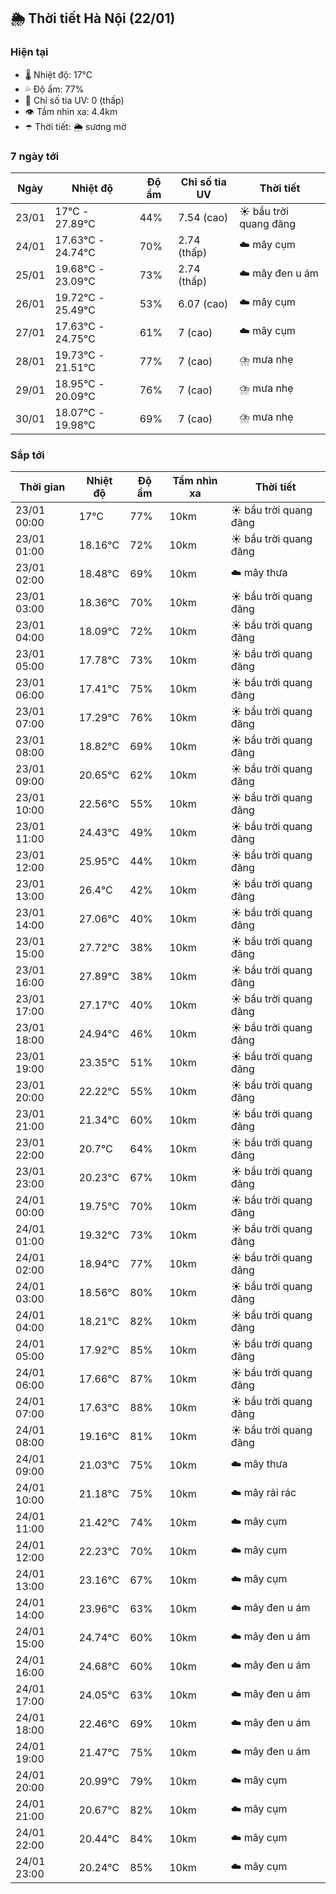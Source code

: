 ## 🌦️ Thời tiết Hà Nội (22/01)

### Hiện tại

- 🌡️ Nhiệt độ: 17℃
- 💦 Độ ẩm: 77%
- 🌟 Chỉ số tia UV: 0 (thấp)
- 👁️ Tầm nhìn xa: 4.4km
- ☂️ Thời tiết: 🌦️ sương mờ

### 7 ngày tới

| Ngày | Nhiệt độ | Độ ẩm | Chỉ số tia UV | Thời tiết |
| --- | --- | --- | --- | --- |
| 23/01 | 17℃ - 27.89℃ | 44% | 7.54 (cao) | ☀️ bầu trời quang đãng |
| 24/01 | 17.63℃ - 24.74℃ | 70% | 2.74 (thấp) | ☁️ mây cụm |
| 25/01 | 19.68℃ - 23.09℃ | 73% | 2.74 (thấp) | ☁️ mây đen u ám |
| 26/01 | 19.72℃ - 25.49℃ | 53% | 6.07 (cao) | ☁️ mây cụm |
| 27/01 | 17.63℃ - 24.75℃ | 61% | 7 (cao) | ☁️ mây cụm |
| 28/01 | 19.73℃ - 21.51℃ | 77% | 7 (cao) | ⛈️ mưa nhẹ |
| 29/01 | 18.95℃ - 20.09℃ | 76% | 7 (cao) | ⛈️ mưa nhẹ |
| 30/01 | 18.07℃ - 19.98℃ | 69% | 7 (cao) | ⛈️ mưa nhẹ |

### Sắp tới

| Thời gian | Nhiệt độ | Độ ẩm | Tầm nhìn xa | Thời tiết |
| --- | --- | --- | --- | --- |
| 23/01 00:00 | 17℃ | 77% | 10km | ☀️ bầu trời quang đãng |
| 23/01 01:00 | 18.16℃ | 72% | 10km | ☀️ bầu trời quang đãng |
| 23/01 02:00 | 18.48℃ | 69% | 10km | ☁️ mây thưa |
| 23/01 03:00 | 18.36℃ | 70% | 10km | ☀️ bầu trời quang đãng |
| 23/01 04:00 | 18.09℃ | 72% | 10km | ☀️ bầu trời quang đãng |
| 23/01 05:00 | 17.78℃ | 73% | 10km | ☀️ bầu trời quang đãng |
| 23/01 06:00 | 17.41℃ | 75% | 10km | ☀️ bầu trời quang đãng |
| 23/01 07:00 | 17.29℃ | 76% | 10km | ☀️ bầu trời quang đãng |
| 23/01 08:00 | 18.82℃ | 69% | 10km | ☀️ bầu trời quang đãng |
| 23/01 09:00 | 20.65℃ | 62% | 10km | ☀️ bầu trời quang đãng |
| 23/01 10:00 | 22.56℃ | 55% | 10km | ☀️ bầu trời quang đãng |
| 23/01 11:00 | 24.43℃ | 49% | 10km | ☀️ bầu trời quang đãng |
| 23/01 12:00 | 25.95℃ | 44% | 10km | ☀️ bầu trời quang đãng |
| 23/01 13:00 | 26.4℃ | 42% | 10km | ☀️ bầu trời quang đãng |
| 23/01 14:00 | 27.06℃ | 40% | 10km | ☀️ bầu trời quang đãng |
| 23/01 15:00 | 27.72℃ | 38% | 10km | ☀️ bầu trời quang đãng |
| 23/01 16:00 | 27.89℃ | 38% | 10km | ☀️ bầu trời quang đãng |
| 23/01 17:00 | 27.17℃ | 40% | 10km | ☀️ bầu trời quang đãng |
| 23/01 18:00 | 24.94℃ | 46% | 10km | ☀️ bầu trời quang đãng |
| 23/01 19:00 | 23.35℃ | 51% | 10km | ☀️ bầu trời quang đãng |
| 23/01 20:00 | 22.22℃ | 55% | 10km | ☀️ bầu trời quang đãng |
| 23/01 21:00 | 21.34℃ | 60% | 10km | ☀️ bầu trời quang đãng |
| 23/01 22:00 | 20.7℃ | 64% | 10km | ☀️ bầu trời quang đãng |
| 23/01 23:00 | 20.23℃ | 67% | 10km | ☀️ bầu trời quang đãng |
| 24/01 00:00 | 19.75℃ | 70% | 10km | ☀️ bầu trời quang đãng |
| 24/01 01:00 | 19.32℃ | 73% | 10km | ☀️ bầu trời quang đãng |
| 24/01 02:00 | 18.94℃ | 77% | 10km | ☀️ bầu trời quang đãng |
| 24/01 03:00 | 18.56℃ | 80% | 10km | ☀️ bầu trời quang đãng |
| 24/01 04:00 | 18.21℃ | 82% | 10km | ☀️ bầu trời quang đãng |
| 24/01 05:00 | 17.92℃ | 85% | 10km | ☀️ bầu trời quang đãng |
| 24/01 06:00 | 17.66℃ | 87% | 10km | ☀️ bầu trời quang đãng |
| 24/01 07:00 | 17.63℃ | 88% | 10km | ☀️ bầu trời quang đãng |
| 24/01 08:00 | 19.16℃ | 81% | 10km | ☀️ bầu trời quang đãng |
| 24/01 09:00 | 21.03℃ | 75% | 10km | ☁️ mây thưa |
| 24/01 10:00 | 21.18℃ | 75% | 10km | ☁️ mây rải rác |
| 24/01 11:00 | 21.42℃ | 74% | 10km | ☁️ mây cụm |
| 24/01 12:00 | 22.23℃ | 70% | 10km | ☁️ mây cụm |
| 24/01 13:00 | 23.16℃ | 67% | 10km | ☁️ mây cụm |
| 24/01 14:00 | 23.96℃ | 63% | 10km | ☁️ mây đen u ám |
| 24/01 15:00 | 24.74℃ | 60% | 10km | ☁️ mây đen u ám |
| 24/01 16:00 | 24.68℃ | 60% | 10km | ☁️ mây đen u ám |
| 24/01 17:00 | 24.05℃ | 63% | 10km | ☁️ mây đen u ám |
| 24/01 18:00 | 22.46℃ | 69% | 10km | ☁️ mây đen u ám |
| 24/01 19:00 | 21.47℃ | 75% | 10km | ☁️ mây đen u ám |
| 24/01 20:00 | 20.99℃ | 79% | 10km | ☁️ mây cụm |
| 24/01 21:00 | 20.67℃ | 82% | 10km | ☁️ mây cụm |
| 24/01 22:00 | 20.44℃ | 84% | 10km | ☁️ mây cụm |
| 24/01 23:00 | 20.24℃ | 85% | 10km | ☁️ mây cụm |
